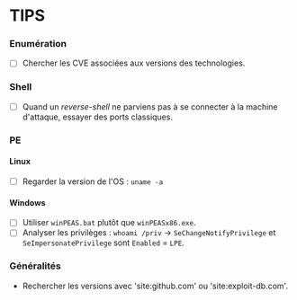 # TIPS

### Enumération

* [ ] Chercher les CVE associées aux versions des technologies.

### Shell

* [ ] Quand un _reverse-shell_ ne parviens pas à se connecter à la machine d'attaque, essayer des ports classiques.

### PE

#### Linux

* [ ] Regarder la version de l'OS : `uname -a`

#### Windows

* [ ] Utiliser `winPEAS.bat` plutôt que `winPEASx86.exe`.
* [ ] Analyser les privilèges : `whoami /priv` -> `SeChangeNotifyPrivilege` et `SeImpersonatePrivilege` sont `Enabled` = `LPE`.

### Généralités

* Rechercher les versions avec 'site:github.com' ou 'site:exploit-db.com'.
